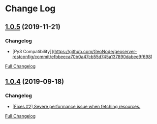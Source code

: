 # Change Log

## [1.0.5](https://github.com/GeoNode/geoserver-restconfig/releases/tag/1.0.5) (2019-11-21)

### Changelog

* [Py3 Compatibility]](https://github.com/GeoNode/geoserver-restconfig/commit/efbbeeca70b0a47cb55d745a137890dabee9f698)

[Full Changelog](https://github.com/GeoNode/geoserver-restconfig/compare/1.0.4...1.0.5)

## [1.0.4](https://github.com/GeoNode/geoserver-restconfig/releases/tag/1.0.4) (2019-09-18)

### Changelog

* [[Fixes #2] Severe performance issue when fetching resources.](https://github.com/GeoNode/geoserver-restconfig/commit/9b9e25da41045f0c289a9e27478e2837572f95c2)

[Full Changelog](https://github.com/GeoNode/geoserver-restconfig/compare/1.0.3...1.0.4)
